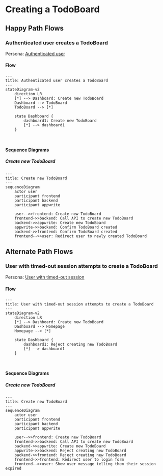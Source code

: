 # Creating a TodoBoard

## Happy Path Flows

### Authenticated user creates a TodoBoard
Persona: [Authenticated user](../personas/authenticated-user.md)

#### Flow
```mermaid
---
title: Authenticated user creates a TodoBoard
---
stateDiagram-v2
    direction LR
    [*] --> Dashboard: Create new TodoBoard
    Dashboard --> TodoBoard
    TodoBoard --> [*]

    state Dashboard {
        dashboard1: Create new TodoBoard
        [*] --> dashboard1
    }

 
```

#### Sequence Diagrams
##### Create new TodoBoard
```mermaid
---
title: Create new TodoBoard
---
sequenceDiagram
    actor user
    participant frontend
    participant backend
    participant appwrite

    user-->>frontend: Create new TodoBoard
    frontend->>backend: Call API to create new TodoBoard
    backend->>appwrite: Create new TodoBoard
    appwrite->>backend: Confirm TodoBoard created
    backend->>frontend: Confirm TodoBoard created
    frontend-->>user: Redirect user to newly created TodoBoard
```
## Alternate Path Flows
### User with timed-out session attempts to create a TodoBoard
Persona: [User with timed-out session](../personas/user-with-timed-out-session.md)

#### Flow
```mermaid
---
title: User with timed-out session attempts to create a TodoBoard
---
stateDiagram-v2
    direction LR
    [*] --> Dashboard: Create new TodoBoard
    Dashboard --> Homepage
    Homepage --> [*]

    state Dashboard {
        dashboard1: Reject creating new TodoBoard
        [*] --> dashboard1
    }

 
```

#### Sequence Diagrams
##### Create new TodoBoard
```mermaid
---
title: Create new TodoBoard
---
sequenceDiagram
    actor user
    participant frontend
    participant backend
    participant appwrite

    user-->>frontend: Create new TodoBoard
    frontend->>backend: Call API to create new TodoBoard
    backend->>appwrite: Create new TodoBoard
    appwrite->>backend: Reject creating new TodoBoard
    backend->>frontend: Reject creating new TodoBoard
    frontend->>frontend: Redirect user to login form
    frontend-->>user: Show user message telling them their session expired
```